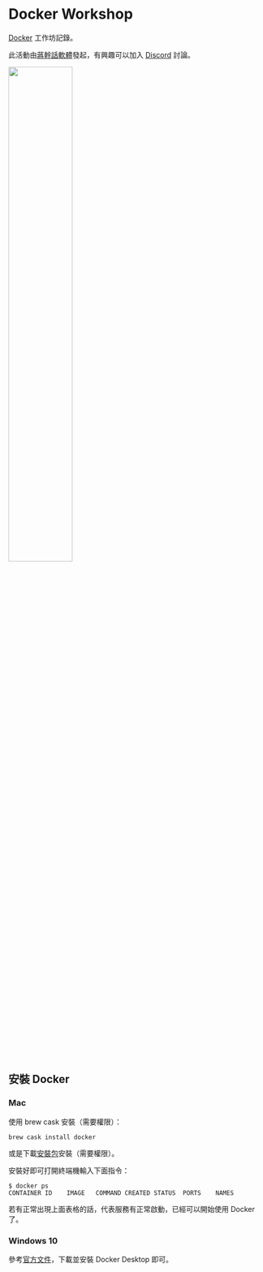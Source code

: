 # Docker Workshop

[Docker](https://www.docker.com/) 工作坊記錄。

此活動由[蔣幹話軟體](https://ganhuaking.tw/)發起，有興趣可以加入 [Discord](https://discord.io/ganhuaking) 討論。

<img src="https://ganhuaking.tw/img/ghk_2021.svg" width="50%">

## 安裝 Docker

### Mac

使用 brew cask 安裝（需要權限）：

```
brew cask install docker
```

或是下載[安裝包](https://hub.docker.com/editions/community/docker-ce-desktop-mac)安裝（需要權限）。

安裝好即可打開終端機輸入下面指令：

```
$ docker ps
CONTAINER ID    IMAGE   COMMAND CREATED STATUS  PORTS    NAMES
```

若有正常出現上面表格的話，代表服務有正常啟動，已經可以開始使用 Docker 了。

### Windows 10

參考[官方文件](https://docs.docker.com/docker-for-windows/)，下載並安裝 Docker Desktop 即可。
